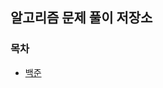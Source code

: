 ## 알고리즘 문제 풀이 저장소



### 목차
* [백준](https://github.com/gerherh/Algorithm/tree/main/%EB%B0%B1%EC%A4%80)

